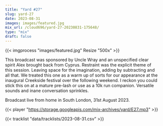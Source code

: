 ```yaml
---
title: "Yard #27"
slug: yard-27
date: 2023-08-31
images: images/featured.jpg
mix_url: /cloud696/yard-27-20230831-175648/
type: "mix"
draft: false
---
```


{{< imgprocess "images/featured.jpg" Resize "500x" >}}

This broadcast was sponsored by Uncle Wray and an unspecified clear spirit Alex brought back from Cyprus. Restraint was the explicit theme of this session. Leaving space for the imagination, adding by subtracting and all that. We treated this one as a warm up of sorts for our appearance at the inaugural Creekside festival over the following weekend. I reckon you could stick this on at a mature pre-lash or use as a 10k run companion. Versatile sounds and inane conversation sprinkles.

Broadcast live from home in South London, 31st August 2023.

{{< player "https://storage.googleapis.com/mix-archives/yard/E27.mp3" >}}

{{< tracklist "data/tracklists/2023-08-31.csv" >}}
